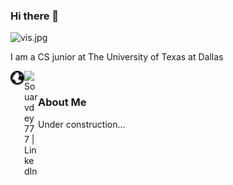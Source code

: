 ### Hi there 👋

![vis.jpg](https://visitor-badge.glitch.me/badge?page_id=sunnyguan)

I am a CS junior at The University of Texas at Dallas 

[<img align="left" alt="Souarvdey777" width="22px" src="https://raw.githubusercontent.com/iconic/open-iconic/master/svg/globe.svg" />](https://www.sguan.me)
[<img align="left" alt="Souarvdey777 | LinkedIn" width="22px" src="https://cdn.jsdelivr.net/npm/simple-icons@v3/icons/linkedin.svg" />](https://www.linkedin.com/in/sunny-guan/)
<br/>

### About Me

Under construction...
